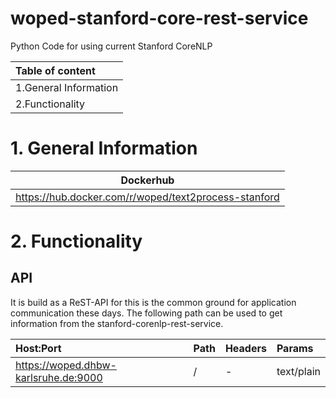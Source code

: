 # woped-stanford-core-rest-service
Python Code for using current Stanford CoreNLP

|Table of content |
| :---- |
| 1.General Information |
| 2.Functionality |

<h1>1. General Information</h1>

| Dockerhub |
|:---------:|
| https://hub.docker.com/r/woped/text2process-stanford |

<h1>2. Functionality</h1>
<h2>API</h2>
It is build as a ReST-API for this is the common ground for application communication these days. The following path can be used to get information from the stanford-corenlp-rest-service. 

| Host:Port | Path | Headers | Params |
|:----------|:-----|:--------|:-------|
| https://woped.dhbw-karlsruhe.de:9000 | / | - | text/plain |
